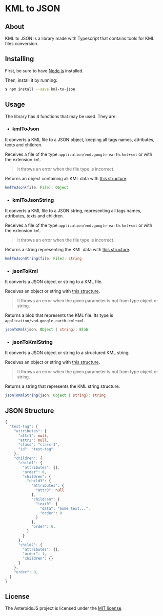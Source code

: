 # KML to JSON

## About

KML to JSON is a library made with Typescript that contains tools for KML files conversion.

## Installing

First, be sure to have [Node.js](https://nodejs.org/en/) installed.

Then, install it by running:

```bash
$ npm install --save kml-to-json
```

## Usage

The library has 4 functions that may be used. They are:

- ### kmlToJson

It converts a KML file to a JSON object, keeping all tags names, attributes, texts and children.

Receives a file of the type `application/vnd.google-earth.kml+xml` or with the extension `kml`.

> It throws an error when the file type is incorrect.

Returns an object containing all KML data with [this structure](#json-structure).

```ts
kmlToJson(file: File): Object
```

- ### kmlToJsonString

It converts a KML file to a JSON string, representing all tags names, attributes, texts and children.

Receives a file of the type `application/vnd.google-earth.kml+xml` or with the extension `kml`.

> It throws an error when the file type is incorrect.

Returns a string representing the KML data with [this structure](#json-structure).

```ts
kmlToJsonString(file: File): string
```

- ### jsonToKml

It converts a JSON object or string to a KML file.

Receives an object or string with [this structure](#json-structure).

> It throws an error when the given parameter is not from type object or string.

Returns a blob that represents the KML file. Its type is `application/vnd.google-earth.kml+xml`.

```ts
jsonToKml(json: Object | string): Blob
```

- ### jsonToKmlString

It converts a JSON object or string to a structured KML string.

Receives an object or string with [this structure](#json-structure).

> It throws an error when the given parameter is not from type object or string.

Returns a string that represents the KML string structure.

```ts
jsonToKmlString(json: Object | string): string
```

## JSON Structure

```ts
{
  "test-tag": {
    "attributes": {
      "attr1": null,
      "attr2": null,
      "class": "class-1",
      "id": "test-tag"
    },
    "children": {
      "child1": {
        "attributes": {},
        "order": 0,
        "children": {
          "child3": {
            "attributes": {
              "attr3": null
            },
            "children": {
              "text0": {
                "data": "Some text...",
                "order": 0
              }
            },
            "order": 0,
          }
        }
      },
      "child2": {
        "attributes": {},
        "order": 1,
        "children": {}
      }
    },
    "order": 0,
  }
}
```

## License

The AsteroidsJS project is licensed under the [MIT license](https://opensource.org/licenses/MIT).
